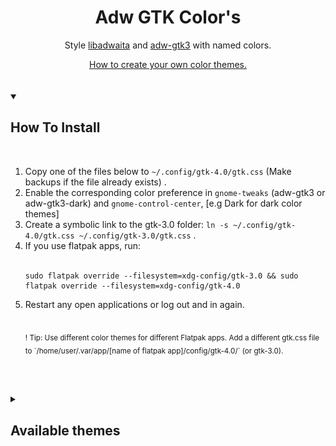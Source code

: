 <div align="center">
    <h1>Adw GTK Color's</h1>
    <p> Style 
        <a href="https://gnome.pages.gitlab.gnome.org/libadwaita/">libadwaita</a> and 
        <a href="https://github.com/lassekongo83/adw-gtk3">adw-gtk3</a> 
        with named colors.
    </p>
    <a href="./HOWTO.md">How to create your own color themes.</a><br><br><br>
</div>

<div align="left">
    <details open>
        <summary><h2>How To Install</h2></summary><br>
    <ol align="left">
        <li>Copy one of the files below to <code>~/.config/gtk-4.0/gtk.css</code> (Make backups if the file already exists) .</li>
        <li>Enable the corresponding color preference in <code>gnome-tweaks</code> (adw-gtk3 or adw-gtk3-dark) and <code>gnome-control-center</code>, [e.g Dark for dark color themes]</li>
        <li>Create a symbolic link to the gtk-3.0 folder: <code>ln -s ~/.config/gtk-4.0/gtk.css ~/.config/gtk-3.0/gtk.css</code> .</li>
        <li>If you use flatpak apps, run:</li><br>
        <pre><code>sudo flatpak override --filesystem=xdg-config/gtk-3.0 && sudo flatpak override --filesystem=xdg-config/gtk-4.0</code></pre>
        <li>Restart any open applications or log out and in again.</li>
        <br><p><sub>!  Tip: Use different color themes for different Flatpak apps. Add a different gtk.css file to `/home/user/.var/app/[name of flatpak app]/config/gtk-4.0/` (or gtk-3.0).</sub></p><br><br>
    </ol>
    </details>
</div>

<div align="center">
    <details>
        <summary align="left"><h2>Available themes</h2></summary><br>
    <table>
        <tr align="center">
            <th>Color theme</th>
            <th>Info / Screenshot</th>
            <th>Submitted by</th>
        </tr>
        <tr><td colspan="3"></td></tr>
        <tr><td colspan="3"></td></tr>
        <tr align="center">
            <td><a href="./themes/dracula/gtk.css">dracula</a></td>
            <td><img src="./themes/dracula/dracula.png?raw=true" alt="dracula"></td>
            <td><a href="https://github.com/lassekongo83" title="github">lassekongo83</a></td>
        </tr>
        <tr align="center">
            <td><a href="./themes/nord/gtk.css">nord</a></td>
            <td><img src="./themes/nord/nord.png?raw=true" alt="nord"></td>
            <td><a href="https://github.com/lassekongo83" title="github">lassekongo83</a></td>
        </tr>
        <tr align="center">
            <td><a href="./themes/Peninsula-dark/gtk.css">peninsula-dark</a></td>
            <td><img src="./themes/Peninsula-dark/peninsula-dark.png?raw=true" alt="peninsula-dark"></td>
            <td><a href="https://github.com/lassekongo83" title="github">lassekongo83</a></td>
        </tr>
        <tr align="center">
            <td><a href="./themes/gruvbox-dark/gtk.css">gruvbox-dark</a></td>
            <td><img src="./themes/gruvbox-dark/gruvbox-dark.png?raw=true" alt="gruvbox-dark"></td>
            <td><a href="https://github.com/WryOpussum" title="github">wryopussum</a></td>
        </tr>
        <tr><td colspan="3"></td></tr>
        <tr><td colspan="3"></td></tr>
        <tr align="center">
            <td><a href="./themes/alpha-tritanopia/gtk.css">alpha-tritanopia</a></td>
            <td><img src="./themes/alpha-tritanopia/preview.png?raw=true" alt="alpha-tritanopia"></td>
            <td><a href="https://github.com/mobinjavari" title="github">mobinjavari</a></td>
        </tr>
        <tr align="center">
            <td><a href="./themes/alpha-black/gtk.css">alpha-black</a></td>
            <td><img src="./themes/alpha-black/preview.png?raw=true" alt="alpha-black"></td>
            <td><a href="https://github.com/mobinjavari" title="github">mobinjavari</a></td>
        </tr>
        <tr align="center">
            <td><a href="./themes/alpha-dark/gtk.css">alpha-dark</a></td>
            <td><img src="./themes/alpha-dark/preview.png?raw=true" alt="alpha-dark"></td>
            <td><a href="https://github.com/mobinjavari" title="github">mobinjavari</a></td>
        </tr>
        <tr align="center">
            <td><a href="./themes/alpha-mac/gtk.css">alpha-mac</a></td>
            <td><img src="./themes/alpha-mac/preview.png?raw=true" alt="alpha-mac"></td>
            <td><a href="https://github.com/mobinjavari" title="github">mobinjavari</a></td>
        </tr>
        <tr><td colspan="3"></td></tr>
        <tr><td colspan="3"></td></tr>
        <tr align="center">
            <td><a href="./themes/solarized/gtk.css">solarized</a></td>
            <td><img src="./themes/solarized/solarized.png?raw=true" alt="solarized"></td>
            <td><a href="https://github.com/davidphilipbarr" title="github">davidphilipbarr</a></td>
        </tr>
        <tr align="center">
            <td><a href="./themes/solarized-dark/gtk.css">solarized-sark</a></td>
            <td><img src="./themes/solarized-dark/solarized-dark.png?raw=true" alt="solarized-dark"></td>
            <td><a href="https://github.com/davidphilipbarr" title="github">davidphilipbarr</a></td>
        </tr>
        <tr><td colspan="3"></td></tr>
        <tr><td colspan="3"></td></tr>
        <tr align="center">
            <td><a href="./themes/adw-hc-dark/gtk.css">adw-hc-dark</a></td>
            <td><p>A slightly higher contrast libadwaita dark theme. <a href="./themes/adw-hc-dark/screenshot.png?raw=true">Screenshot</a>.</p></td>
            <td><a href="https://github.com/lassekongo83" title="github">lassekongo83</a></td>
        </tr>
        <tr align="center">
            <td><a href="./themes/adw-hc-light/gtk.css">adw-hc-light</a></td>
            <td><p>A slightly higher contrast libadwaita dark theme. <a href="./themes/adw-hc-light/screenshot.png?raw=true">Screenshot</a>.</p></td>
            <td><a href="https://github.com/lassekongo83" title="github">lassekongo83</a></td>
        </tr>
        <tr><td colspan="3"></td></tr>
        <tr><td colspan="3"></td></tr>
        <tr align="center">
            <td><a href="./themes/yaru/gtk.css">yaru</a></td>
            <td><p>Yaru accent-color theme.</p></td>
            <td><a href="https://github.com/yellowgh0st" title="github">yellowgh0st</a></td>
        </tr>
        <tr align="center">
            <td><a href="./themes/yaru-dark/gtk.css">yaru-dark</a></td>
            <td><p>Yaru-dark accent-color theme.</p></td>
            <td><a href="https://github.com/yellowgh0st" title="github">yellowgh0st</a></td>
        </tr>
        <tr align="center" align="center"> 
            <td><a href="./themes/yaru-bark/gtk.css">yaru-bark</a></td>
            <td><p>Yaru-bark accent-color theme.</p></td>
            <td><a href="https://github.com/yellowgh0st" title="github">yellowgh0st</a></td>
        </tr>
        <tr align="center">
            <td><a href="./themes/yaru-bark-dark/gtk.css">yaru-bark-dark</a></td>
            <td><p>Yaru-bark-dark accent-color theme.</p></td>
            <td><a href="https://github.com/yellowgh0st" title="github">yellowgh0st</a></td>
        </tr>
        <tr align="center">
            <td><a href="./themes/yaru-blue/gtk.css">yaru-blue</a></td>
            <td><p>Yaru-blue accent-color theme.</p></td>
            <td><a href="https://github.com/yellowgh0st" title="github">yellowgh0st</a></td>
        </tr>
        <tr align="center">
            <td><a href="./themes/yaru-blue-dark/gtk.css">yaru-blue-dark</a></td>
            <td><p>Yaru-blue-dark accent-color theme.</p></td>
            <td><a href="https://github.com/yellowgh0st" title="github">yellowgh0st</a></td>
        </tr>
        <tr align="center">
            <td><a href="./themes/yaru-magenta/gtk.css">yaru-magenta</a></td>
            <td><p>Yaru-magenta accent-color theme.</p></td>
            <td><a href="https://github.com/yellowgh0st" title="github">yellowgh0st</a></td>
        </tr>
        <tr align="center">
            <td><a href="./themes/yaru-magenta-dark/gtk.css">yaru-magenta-dark</a></td>
            <td><p>Yaru-magenta-dark accent-color theme.</p></td>
            <td><a href="https://github.com/yellowgh0st" title="github">yellowgh0st</a></td>
        </tr>
        <tr align="center">
            <td><a href="./themes/yaru-olive/gtk.css">yaru-olive</a></td>
            <td><p>Yaru-olive accent-color theme.</p></td>
            <td><a href="https://github.com/yellowgh0st" title="github">yellowgh0st</a></td>
        </tr>
        <tr align="center">
            <td><a href="./themes/yaru-olive-dark/gtk.css">yaru-olive-dark</a></td>
            <td><p>Yaru-olive-dark accent-color theme.</p></td>
            <td><a href="https://github.com/yellowgh0st" title="github">yellowgh0st</a></td>
        </tr>
        <tr align="center">
            <td><a href="./themes/yaru-prussiangreen/gtk.css">yaru-prussiangreen</a></td>
            <td><p>Yaru-prussiangreen accent-color theme.</p></td>
            <td><a href="https://github.com/yellowgh0st" title="github">yellowgh0st</a></td>
        </tr>
        <tr align="center">
            <td><a href="./themes/yaru-prussiangreen-dark/gtk.css">yaru-prussiangreen-dark</a></td>
            <td><p>Yaru-prussiangreen-dark accent-color theme.</p></td>
            <td><a href="https://github.com/yellowgh0st" title="github">yellowgh0st</a></td>
        </tr>
        <tr align="center">
            <td><a href="./themes/yaru-purple/gtk.css">yaru-purple</a></td>
            <td><p>Yaru-purple accent-color theme.</p></td>
            <td><a href="https://github.com/yellowgh0st" title="github">yellowgh0st</a></td>
        </tr>
        <tr align="center">
            <td><a href="./themes/yaru-purple-dark/gtk.css">yaru-purple-dark</a></td>
            <td><p>Yaru-purple-dark accent-color theme.</p></td>
            <td><a href="https://github.com/yellowgh0st" title="github">yellowgh0st</a></td>
        </tr>
        <tr align="center">
            <td><a href="./themes/yaru-red/gtk.css">yaru-red</a></td>
            <td><p>Yaru-red accent-color theme.</p></td>
            <td><a href="https://github.com/yellowgh0st" title="github">yellowgh0st</a></td>
        </tr>
        <tr align="center">
            <td><a href="./themes/yaru-red-dark/gtk.css">yaru-red-dark</a></td>
            <td><p>Yaru-red-dark accent-color theme.</p></td>
            <td><a href="https://github.com/yellowgh0st" title="github">yellowgh0st</a></td>
        </tr>
        <tr align="center">
            <td><a href="./themes/yaru-sage/gtk.css">yaru-sage</a></td>
            <td><p>Yaru-sage accent-color theme.</p></td>
            <td><a href="https://github.com/yellowgh0st" title="github">yellowgh0st</a></td>
        </tr>
        <tr align="center">
            <td><a href="./themes/yaru-sage-dark/gtk.css">yaru-sage-dark</a></td>
            <td><p>Yaru-sage-dark accent-color theme.</p></td>
            <td><a href="https://github.com/yellowgh0st" title="github">yellowgh0st</a></td>
        </tr>
        <tr align="center">
            <td><a href="./themes/yaru-viridian/gtk.css">yaru-viridian</a></td>
            <td><p>Yaru-viridian accent-color theme.</p></td>
            <td><a href="https://github.com/yellowgh0st" title="github">yellowgh0st</a></td>
        </tr>
        <tr align="center">
            <td><a href="./themes/yaru-sage-dark/gtk.css">yaru-viridian-dark</a></td>
            <td><p>Yaru-viridian-dark accent-color theme.</p></td>
            <td><a href="https://github.com/yellowgh0st" title="github">yellowgh0st</a></td>
        </tr>
        <tr><td colspan="3"></td></tr>
        <tr><td colspan="3"></td></tr>
    </table>
    </details>
</div>
